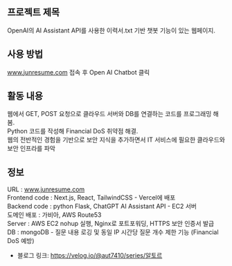 ## 프로젝트 제목

OpenAI의 AI Assistant API를 사용한 이력서.txt 기반 챗봇 기능이 있는 웹페이지. 

## 사용 방법

www.junresume.com 접속 후 Open AI Chatbot 클릭

## 활동 내용
웹에서 GET, POST 요청으로 클라우드 서버와 DB를 연결하는 코드를 프로그래밍 해봄.  
Python 코드를 작성해 Financial DoS 취약점 해결.  
웹의 전반적인 경험을 기반으로 보안 지식을 추가하면서 IT 서비스에 필요한 클라우드와 보안 인프라를 파악  

## 정보
URL : www.junresume.com  
Frontend code : Next.js, React, TailwindCSS - Vercel에 배포  
Backend code : python Flask, ChatGPT AI Assistant API - EC2 서버  
도메인 배포 : 가비아, AWS Route53  
Server : AWS EC2 nohup 실행, Nginx로 포트포워딩, HTTPS 보안 인증서 발급  
DB : mongoDB - 질문 내용 로깅 및 동일 IP 시간당 질문 개수 제한 기능 (Financial DoS 예방)  

- 블로그 링크: https://velog.io/@aut7410/series/알토르
